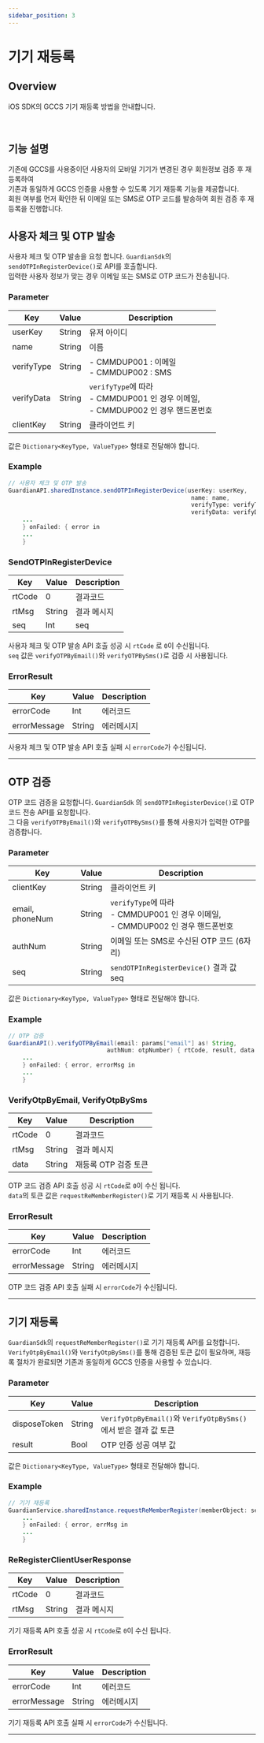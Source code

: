 ```yaml
---
sidebar_position: 3
---
```

# 기기 재등록

## Overview
iOS SDK의 GCCS 기기 재등록 방법을 안내합니다.

<br/>

## 기능 설명
기존에 GCCS를 사용중이던 사용자의 모바일 기기가 변경된 경우 회원정보 검증 후 재등록하여   
기존과 동일하게 GCCS 인증을 사용할 수 있도록 기기 재등록 기능을 제공합니다.   
회원 여부를 먼저 확인한 뒤 이메일 또는 SMS로 OTP 코드를 발송하여 회원 검증 후 재등록을 진행합니다.

## 사용자 체크 및 OTP 발송
사용자 체크 및 OTP 발송을 요청 합니다. `GuardianSdk`의 `sendOTPInRegisterDevice()`로 API를 호출합니다.   
입력한 사용자 정보가 맞는 경우 이메일 또는 SMS로 OTP 코드가 전송됩니다.

### Parameter
|Key|Value|Description|
|------|---|---|
|userKey|String|유저 아이디|
|name|String|이름|
|verifyType|String|- CMMDUP001 : 이메일<br/> - CMMDUP002 : SMS|
|verifyData|String|`verifyType`에 따라<br/>- CMMDUP001 인 경우 이메일, <br/>- CMMDUP002 인 경우 핸드폰번호|
|clientKey|String|클라이언트 키|

값은 `Dictionary<KeyType, ValueType>` 형태로 전달해야 합니다.

### Example
```java
// 사용자 체크 및 OTP 발송
GuardianAPI.sharedInstance.sendOTPInRegisterDevice(userKey: userKey,
                                                    name: name,
                                                    verifyType: verifyType,
                                                    verifyData: verifyData) { rtCode, response in
    ...
    } onFailed: { error in
    ...
    }
```
### SendOTPInRegisterDevice
|Key|Value|Description|
|------|---|---|
|rtCode|0|결과코드|
|rtMsg|String|결과 메시지|
|seq|Int|seq|

사용자 체크 및 OTP 발송 API 호출 성공 시 `rtCode` 로 `0`이 수신됩니다.  
`seq` 값은 `verifyOTPByEmail()`와 `verifyOTPBySms()`로 검증 시 사용됩니다.

### ErrorResult
|Key|Value|Description|
|------|---|---|
|errorCode|Int|에러코드|
|errorMessage|String|에러메시지|

사용자 체크 및 OTP 발송 API 호출 실패 시 `errorCode`가 수신됩니다.

---

## OTP 검증
OTP 코드 검증을 요청합니다. `GuardianSdk` 의 `sendOTPInRegisterDevice()`로 OTP 코드 전송 API를 요청합니다.   
그 다음 `verifyOTPByEmail()`와 `verifyOTPBySms()`를 통해 사용자가 입력한 OTP를 검증합니다.

### Parameter
|Key|Value|Description|
|------|---|---|
|clientKey|String|클라이언트 키|
|email, phoneNum|String|`verifyType`에 따라<br/>- CMMDUP001 인 경우 이메일, <br/>- CMMDUP002 인 경우 핸드폰번호|
|authNum|String|이메일 또는 SMS로 수신된 OTP 코드 (6자리)|
|seq|String|`sendOTPInRegisterDevice()` 결과 값 seq|

값은 `Dictionary<KeyType, ValueType>` 형태로 전달해야 합니다.

### Example
```java
// OTP 검증
GuardianAPI().verifyOTPByEmail(email: params["email"] as! String,
                            authNum: otpNumber) { rtCode, result, data  in
    ...              
    } onFailed: { error, errorMsg in
    ...
    }
```
### VerifyOtpByEmail, VerifyOtpBySms
|Key|Value|Description|
|------|---|---|
|rtCode|0|결과코드|
|rtMsg|String|결과 메시지|
|data|String|재등록 OTP 검증 토큰|

OTP 코드 검증 API 호출 성공 시 `rtCode`로 `0`이 수신 됩니다.  
`data`의 토큰 값은 `requestReMemberRegister()`로 기기 재등록 시 사용됩니다.

### ErrorResult
|Key|Value|Description|
|------|---|---|
|errorCode|Int|에러코드|
|errorMessage|String|에러메시지|

OTP 코드 검증 API 호출 실패 시 `errorCode`가 수신됩니다.

---

## 기기 재등록
`GuardianSdk`의 `requestReMemberRegister()`로 기기 재등록 API를 요청합니다.   
`VerifyOtpByEmail()`와 `VerifyOtpBySms()`를 통해 검증된 토큰 값이 필요하며, 재등록 절차가 완료되면 기존과 동일하게 GCCS 인증을 사용할 수 있습니다.

### Parameter
|Key|Value|Description|
|------|---|---|
|disposeToken|String|`VerifyOtpByEmail()`와 `VerifyOtpBySms()`에서 받은 결과 값 토큰|
|result|Bool|OTP 인증 성공 여부 값|

값은 `Dictionary<KeyType, ValueType>` 형태로 전달해야 합니다.

### Example
```java
// 기기 재등록
GuardianService.sharedInstance.requestReMemberRegister(memberObject: self.params) { rtCode, rtMsg, data in
    ...
    } onFailed: { error, errMsg in
    ...
    }
```
### ReRegisterClientUserResponse
|Key|Value|Description|
|------|---|---|
|rtCode|0|결과코드|
|rtMsg|String|결과 메시지|

기기 재등록 API 호출 성공 시 `rtCode`로 `0`이 수신 됩니다.

### ErrorResult
|Key|Value|Description|
|------|---|---|
|errorCode|Int|에러코드|
|errorMessage|String|에러메시지|

기기 재등록 API 호출 실패 시 `errorCode`가 수신됩니다.

---
